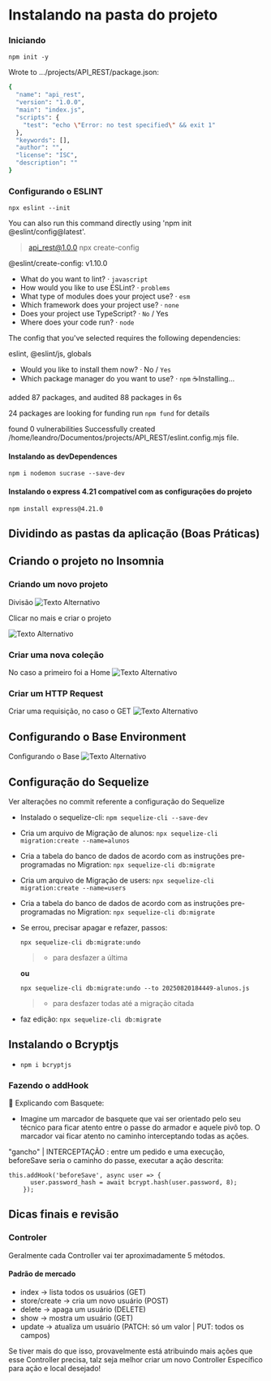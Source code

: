 # Instalando na pasta do projeto

### Iniciando

`npm init -y`

Wrote to .../projects/API_REST/package.json:

```bash
{
  "name": "api_rest",
  "version": "1.0.0",
  "main": "index.js",
  "scripts": {
    "test": "echo \"Error: no test specified\" && exit 1"
  },
  "keywords": [],
  "author": "",
  "license": "ISC",
  "description": ""
}

```

### Configurando o ESLINT

`npx eslint --init`

You can also run this command directly using 'npm init @eslint/config@latest'.

> api_rest@1.0.0 npx
> create-config

@eslint/create-config: v1.10.0

- What do you want to lint? · `javascript`
- How would you like to use ESLint? · `problems`
- What type of modules does your project use? · `esm`
- Which framework does your project use? · `none`
- Does your project use TypeScript? · `No` / Yes
- Where does your code run? · `node`

The config that you've selected requires the following dependencies:

eslint, @eslint/js, globals

- Would you like to install them now? · No / `Yes`
- Which package manager do you want to use? · `npm`
  ☕️Installing...

added 87 packages, and audited 88 packages in 6s

24 packages are looking for funding
run `npm fund` for details

found 0 vulnerabilities
Successfully created /home/leandro/Documentos/projects/API_REST/eslint.config.mjs file.

#### Instalando as devDependences

`npm i nodemon sucrase --save-dev`

#### Instalando o express 4.21 compatível com as configurações do projeto

`npm install express@4.21.0`

## Dividindo as pastas da aplicação (Boas Práticas)

## Criando o projeto no Insomnia

### Criando um novo projeto

Divisão
<img src="./uploads/img/divisao_pastas_boas_praticas.png" alt="Texto Alternativo">

Clicar no mais e criar o projeto

<img src="./uploads/img/criando_projeto_localVault.png" alt="Texto Alternativo">

### Criar uma nova coleção

No caso a primeiro foi a Home
<img src="./uploads/img/criando_projeto.png" alt="Texto Alternativo">

### Criar um HTTP Request

Criar uma requisição, no caso o GET
<img src="./uploads/img/http_request.png" alt="Texto Alternativo">

## Configurando o Base Environment

Configurando o Base
<img src="./uploads/img/Manage_environments.png" alt="Texto Alternativo">

## Configuração do Sequelize

Ver alterações no commit referente a configuração do Sequelize

- Instalado o sequelize-cli:
  `npm sequelize-cli --save-dev`
- Cria um arquivo de Migração de alunos:
  `npx sequelize-cli migration:create --name=alunos`
- Cria a tabela do banco de dados de acordo com as instruções pre-programadas no Migration:
  `npx sequelize-cli db:migrate`
- Cria um arquivo de Migração de users:
  `npx sequelize-cli migration:create --name=users`
- Cria a tabela do banco de dados de acordo com as instruções pre-programadas no Migration:
  `npx sequelize-cli db:migrate`
- Se errou, precisar apagar e refazer, passos:

  `npx sequelize-cli db:migrate:undo`

  > - para desfazer a última

  **ou**

  `npx sequelize-cli db:migrate:undo --to 20250820184449-alunos.js`

  > - para desfazer todas até a migração citada

* faz edição:
  `npx sequelize-cli db:migrate`

## Instalando o Bcryptjs

- `npm i bcryptjs`

### Fazendo o addHook

🏀 Explicando com Basquete:

- Imagine um marcador de basquete que vai ser orientado pelo seu técnico para ficar atento entre o passe do armador e aquele pivô top. O marcador vai ficar atento no caminho interceptando todas as ações.

"gancho" | INTERCEPTAÇÃO : entre um pedido e uma execução, beforeSave seria o caminho do passe, executar a ação descrita:

```
this.addHook('beforeSave', async user => {
      user.password_hash = await bcrypt.hash(user.password, 8);
    });

```

## Dicas finais e revisão

### Controler

Geralmente cada Controller vai ter aproximadamente 5 métodos.

#### Padrão de mercado

- index -> lista todos os usuários (GET)
- store/create -> cria um novo usuário (POST)
- delete -> apaga um usuário (DELETE)
- show -> mostra um usuário (GET)
- update -> atualiza um usuário (PATCH: só um valor | PUT: todos os campos)

Se tiver mais do que isso, provavelmente está atribuindo mais ações que
esse Controller precisa, talz seja melhor criar um novo Controller
Específico para ação e local desejado!

